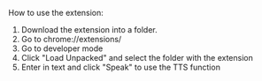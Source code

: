 How to use the extension:

1. Download the extension into a folder.
2. Go to chrome://extensions/
3. Go to developer mode
4. Click "Load Unpacked" and select the folder with the extension
5. Enter in text and click "Speak" to use the TTS function